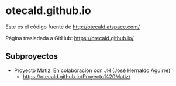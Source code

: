 # otecald.github.io

Este es el código fuente de http://otecald.atspace.com/

Página trasladada a GitHub: https://otecald.github.io/

## Subproyectos

 - Proyecto Matiz: En colaboración con JH (José Hernaldo Aguirre)
   - https://otecald.github.io/Proyecto%20Matiz/
